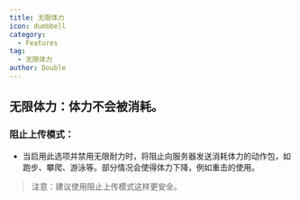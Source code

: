 ```yaml
---
title: 无限体力
icon: dumbbell
category:
  - Features
tag:
  - 无限体力
author: Double
---
```


## 无限体力：体力不会被消耗。
### 阻止上传模式：
- 当启用此选项并禁用无限耐力时，将阻止向服务器发送消耗体力的动作包，如跑步、攀爬、游泳等。部分情况会使得体力下降，例如重击的使用。
>注意：建议使用阻止上传模式这样更安全。

